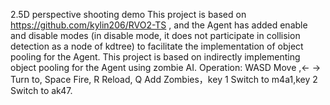 2.5D perspective shooting demo
This project is based on https://github.com/kylin206/RVO2-TS , and the Agent has added enable and disable modes (in disable mode, it does not participate in collision detection as a node of kdtree) to facilitate the implementation of object pooling for the Agent. This project is based on indirectly implementing object pooling for the Agent using zombie AI.
Operation: WASD Move ,← → Turn to, Space  Fire, R Reload, Q Add Zombies，key 1 Switch to m4a1,key 2 Switch to ak47.
